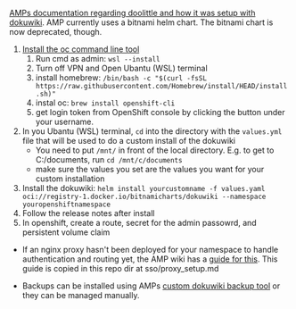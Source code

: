 [AMPs documentation regarding doolittle and how it was setup with dokuwiki](https://dev.azure.com/bc-icm/FODIG/_wiki/wikis/FODIG.wiki/177/Doolittle). AMP currently uses a bitnami helm chart. The bitnami chart is now deprecated, though.

1. [Install the oc command line tool](https://developer.gov.bc.ca/docs/default/component/platform-developer-docs/docs/openshift-projects-and-access/install-the-oc-command-line-tool/)
    1. Run cmd as admin: `wsl --install`
    1. Turn off VPN and Open Ubantu (WSL) terminal
    2. install homebrew: `/bin/bash -c "$(curl -fsSL https://raw.githubusercontent.com/Homebrew/install/HEAD/install.sh)"`
    3. instal oc: `brew install openshift-cli`
    4. get login token from OpenShift console by clicking the button under your username.
2. In you Ubantu (WSL) terminal, `cd` into the directory with the `values.yml` file that will be used to do a custom install of the dokuwiki
    * You need to put `/mnt/` in front of the local directory. E.g. to get to C:/documents, run `cd /mnt/c/documents`
    * make sure the values you set are the values you want for your custom installation
3. Install the dokuwiki: `helm install yourcustomname -f values.yaml oci://registry-1.docker.io/bitnamicharts/dokuwiki --namespace youropenshiftnamespace`
4. Follow the release notes after install
5. In openshift, create a route, secret for the admin passowrd, and persistent volume claim
 
* If an nginx proxy hasn't been deployed for your namespace to handle authentication and routing yet, the AMP wiki has a [guide for this](https://dev.azure.com/bc-icm/FODIG/_wiki/wikis/FODIG.wiki/280/SSO-(IDIR-Auth)). This guide is copied in this repo dir at sso/proxy_setup.md

* Backups can be installed using AMPs [custom dokuwiki backup tool](https://github.com/bcgov/km-dokuwiki-backup) or they can be managed manually.